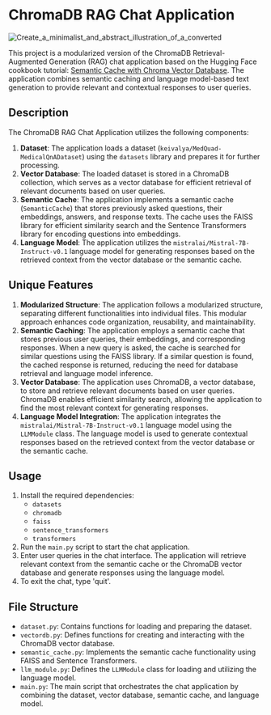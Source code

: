 ChromaDB RAG Chat Application
=============================

![Create_a_minimalist_and_abstract_illustration_of_a_converted](https://github.com/mrdavtan/Local_ChromaDB_FRAG/assets/21132073/7fef7df3-0100-41bc-a333-f1a3c61fd665)

This project is a modularized version of the ChromaDB Retrieval-Augmented Generation (RAG) chat application based on the Hugging Face cookbook tutorial: [Semantic Cache with Chroma Vector Database](https://huggingface.co/learn/cookbook/semantic_cache_chroma_vector_database). The application combines semantic caching and language model-based text generation to provide relevant and contextual responses to user queries.

Description
-----------

The ChromaDB RAG Chat Application utilizes the following components:

1.  **Dataset**: The application loads a dataset (`keivalya/MedQuad-MedicalQnADataset`) using the `datasets` library and prepares it for further processing.
2.  **Vector Database**: The loaded dataset is stored in a ChromaDB collection, which serves as a vector database for efficient retrieval of relevant documents based on user queries.
3.  **Semantic Cache**: The application implements a semantic cache (`SemanticCache`) that stores previously asked questions, their embeddings, answers, and response texts. The cache uses the FAISS library for efficient similarity search and the Sentence Transformers library for encoding questions into embeddings.
4.  **Language Model**: The application utilizes the `mistralai/Mistral-7B-Instruct-v0.1` language model for generating responses based on the retrieved context from the vector database or the semantic cache.

Unique Features
---------------

1.  **Modularized Structure**: The application follows a modularized structure, separating different functionalities into individual files. This modular approach enhances code organization, reusability, and maintainability.
2.  **Semantic Caching**: The application employs a semantic cache that stores previous user queries, their embeddings, and corresponding responses. When a new query is asked, the cache is searched for similar questions using the FAISS library. If a similar question is found, the cached response is returned, reducing the need for database retrieval and language model inference.
3.  **Vector Database**: The application uses ChromaDB, a vector database, to store and retrieve relevant documents based on user queries. ChromaDB enables efficient similarity search, allowing the application to find the most relevant context for generating responses.
4.  **Language Model Integration**: The application integrates the `mistralai/Mistral-7B-Instruct-v0.1` language model using the `LLMModule` class. The language model is used to generate contextual responses based on the retrieved context from the vector database or the semantic cache.

Usage
-----

1.  Install the required dependencies:
    -   `datasets`
    -   `chromadb`
    -   `faiss`
    -   `sentence_transformers`
    -   `transformers`
2.  Run the `main.py` script to start the chat application.
3.  Enter user queries in the chat interface. The application will retrieve relevant context from the semantic cache or the ChromaDB vector database and generate responses using the language model.
4.  To exit the chat, type 'quit'.

File Structure
--------------

-   `dataset.py`: Contains functions for loading and preparing the dataset.
-   `vectordb.py`: Defines functions for creating and interacting with the ChromaDB vector database.
-   `semantic_cache.py`: Implements the semantic cache functionality using FAISS and Sentence Transformers.
-   `llm_module.py`: Defines the `LLMModule` class for loading and utilizing the language model.
-   `main.py`: The main script that orchestrates the chat application by combining the dataset, vector database, semantic cache, and language model.


